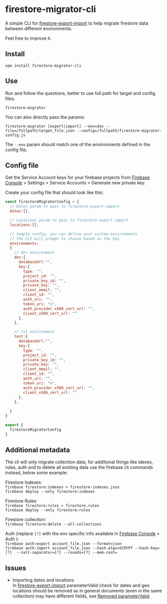 # firestore-migrator-cli

A simple CLI for [firestore-export-import](https://github.com/dalenguyen/firestore-backup-restore) 
to help migrate firestore data between different environments.

Feel free to improve it.

## Install

`npm install firestore-migrator-cli`

## Use

Run and follow the questions, better to use full path for target and config files. 

`firestore-migrator`  

You can also directly pass the params:

`firestore-migrator [export|import] --env=dev --file=/fullpath/target_file.json --config=/fullpath/firestore-migrator-config.js`

The `--env` param should match one of the environments defined in the config file. 

## Config file

Get the Service Account keys for your firebase projects from [Firebase Console](https://console.firebase.google.com/) > Settings > Service Accounts > Generate new private key.

Create your config file that should look like this:

```javascript
const firestoreMigratorConfig = {
  // Dates param to pass to firestore-export-import
  dates:[],

  // Locations param to pass to firestore-export-import
  locations:[],

  // Sample config, you can define your custom environments 
  // the CLI will prompt to choose based on the key
  environments:
  {
    // dev environment 
    dev:{
      databaseUrl:"",
      key:{
        type: "",
        project_id: "",
        private_key_id: "",
        private_key: "",
        client_email: "",
        client_id: "",
        auth_uri: "",
        token_uri: "n",
        auth_provider_x509_cert_url: "",
        client_x509_cert_url: "" 
      },
    },

    // tst environment 
    test:{
      databaseUrl:"",
      key:{
        type: "",
        project_id: "",
        private_key_id: "",
        private_key: "",
        client_email: "",
        client_id: "",
        auth_uri: "",
        token_uri: "n",
        auth_provider_x509_cert_url: "",
        client_x509_cert_url: "" 
      },
    },
   
  }
}

export {
  firestoreMigratorConfig
}

```

## Additional metadata

The cli will only migrate collection data, for additional things like idexes, rules, auth 
and to delete all existing data use the firebase cli commands instead, below some example:

Firestore Indexes:   
`firebase firestore:indexes > firestore-indexes.json`  
`firebase deploy --only firestore:indexes`  

Firestore Rules:  
`firebase firestore:rules > firestore.rules`  
`firebase deploy --only firestore:rules`  


Firestore collection:   
`firebase firestore:delete --all-collections`  

Auth (replace `[?]` with the env specific info available in [Firebase Console](https://console.firebase.google.com/) > Auth ):  
`firebase auth:export account_file.json --format=json`  
`firebase auth:import account_file.json --hash-algo=SCRYPT --hash-key=[?]  --salt-separator=[?] --rounds=[?] --mem-cost=`  

## Issues

- Importing dates and locations  
In [firestore-export-import](https://github.com/dalenguyen/firestore-backup-restore) parameterValid check for dates and geo locations should be removed as in general documents (even in the same collection) may have different fields,
see [Removed parameterValid](https://github.com/dalenguyen/firestore-backup-restore/pull/29).
